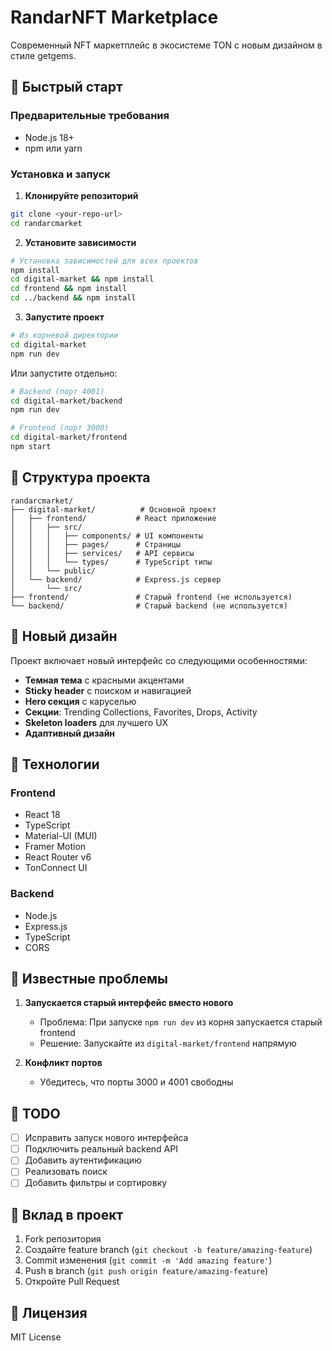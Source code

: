 # RandarNFT Marketplace

Современный NFT маркетплейс в экосистеме TON с новым дизайном в стиле getgems.

## 🚀 Быстрый старт

### Предварительные требования
- Node.js 18+ 
- npm или yarn

### Установка и запуск

1. **Клонируйте репозиторий**
```bash
git clone <your-repo-url>
cd randarcmarket
```

2. **Установите зависимости**
```bash
# Установка зависимостей для всех проектов
npm install
cd digital-market && npm install
cd frontend && npm install
cd ../backend && npm install
```

3. **Запустите проект**
```bash
# Из корневой директории
cd digital-market
npm run dev
```

Или запустите отдельно:
```bash
# Backend (порт 4001)
cd digital-market/backend
npm run dev

# Frontend (порт 3000) 
cd digital-market/frontend
npm start
```

## 📁 Структура проекта

```
randarcmarket/
├── digital-market/          # Основной проект
│   ├── frontend/           # React приложение
│   │   ├── src/
│   │   │   ├── components/ # UI компоненты
│   │   │   ├── pages/      # Страницы
│   │   │   ├── services/   # API сервисы
│   │   │   └── types/      # TypeScript типы
│   │   └── public/
│   └── backend/            # Express.js сервер
│       └── src/
├── frontend/               # Старый frontend (не используется)
└── backend/                # Старый backend (не используется)
```

## 🎨 Новый дизайн

Проект включает новый интерфейс со следующими особенностями:

- **Темная тема** с красными акцентами
- **Sticky header** с поиском и навигацией
- **Hero секция** с каруселью
- **Секции**: Trending Collections, Favorites, Drops, Activity
- **Skeleton loaders** для лучшего UX
- **Адаптивный дизайн**

## 🔧 Технологии

### Frontend
- React 18
- TypeScript
- Material-UI (MUI)
- Framer Motion
- React Router v6
- TonConnect UI

### Backend  
- Node.js
- Express.js
- TypeScript
- CORS

## 🐛 Известные проблемы

1. **Запускается старый интерфейс вместо нового**
   - Проблема: При запуске `npm run dev` из корня запускается старый frontend
   - Решение: Запускайте из `digital-market/frontend` напрямую

2. **Конфликт портов**
   - Убедитесь, что порты 3000 и 4001 свободны

## 📝 TODO

- [ ] Исправить запуск нового интерфейса
- [ ] Подключить реальный backend API
- [ ] Добавить аутентификацию
- [ ] Реализовать поиск
- [ ] Добавить фильтры и сортировку

## 🤝 Вклад в проект

1. Fork репозитория
2. Создайте feature branch (`git checkout -b feature/amazing-feature`)
3. Commit изменения (`git commit -m 'Add amazing feature'`)
4. Push в branch (`git push origin feature/amazing-feature`)
5. Откройте Pull Request

## 📄 Лицензия

MIT License
